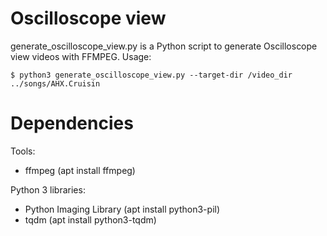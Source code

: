 # Oscilloscope view

generate_oscilloscope_view.py is a Python script to generate Oscilloscope
view videos with FFMPEG. Usage:
```
$ python3 generate_oscilloscope_view.py --target-dir /video_dir ../songs/AHX.Cruisin
```

# Dependencies

Tools:
* ffmpeg (apt install ffmpeg)

Python 3 libraries:
* Python Imaging Library (apt install python3-pil)
* tqdm (apt install python3-tqdm)
